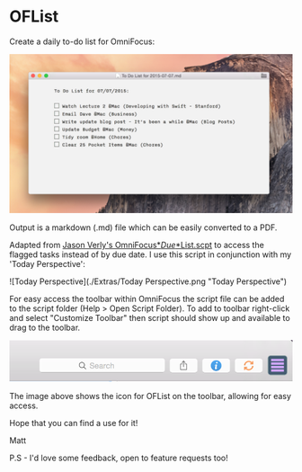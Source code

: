 # OFList

Create a daily to-do list for OmniFocus:

![List](./Extras/List.png)

Output is a markdown (.md) file which can be easily converted to a PDF.

Adapted from [Jason Verly's OmniFocus*_*Due*_*List.scpt](http://mygeekdaddy.net/2015/07/03/getting-my-daily-to-do-list-out-of-omnifocus/) to access the flagged tasks instead of by due date. I use this script in conjunction with my 'Today Perspective':

![Today Perspective](./Extras/Today Perspective.png
 "Today Perspective")
 
 
 For easy access the toolbar within OmniFocus the script file can be added to the script folder (Help > Open Script Folder). To add to toolbar right-click and select "Customize Toolbar" then script should show up and available to drag to the toolbar.

![Toolbar](./Extras/Toolbar.png)

The image above shows the icon for OFList on the toolbar, allowing for easy access.

Hope that you can find a use for it!

Matt

P.S - I'd love some feedback, open to feature requests too!